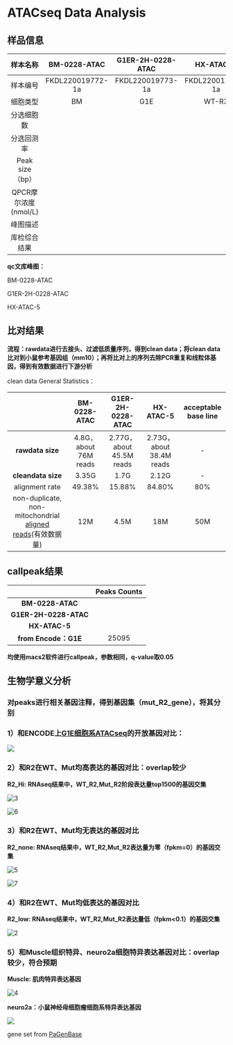 

# ATACseq Data Analysis

## 样品信息

|       样本名称       |   BM-0228-ATAC   | G1ER-2H-0228-ATAC |    HX-ATAC-5     |
| :------------------: | :--------------: | :---------------: | :--------------: |
|       样本编号       | FKDL220019772-1a | FKDL220019773-1a  | FKDL220011795-1a |
|       细胞类型       |        BM        |        G1E        |      WT-R3       |
|      分选细胞数      |                  |                   |                  |
|      分选回测率      |                  |                   |                  |
|   Peak size（bp）    |                  |                   |                  |
| QPCR摩尔浓度(nmol/L) |                  |                   |                  |
|       峰图描述       |                  |                   |                  |
|     库检综合结果     |                  |                   |                  |

**qc文库峰图：**

BM-0228-ATAC

G1ER-2H-0228-ATAC

HX-ATAC-5

## 比对结果

**流程：rawdata进行去接头、过滤低质量序列，得到clean data；将clean data比对到小鼠参考基因组（mm10）；再将比对上的序列去除PCR重复和线粒体基因，得到有效数据进行下游分析**

clean data General Statistics：



|                                                              |     BM-0228-ATAC      |    G1ER-2H-0228-ATAC     |        HX-ATAC-5         | acceptable base line |
| :----------------------------------------------------------: | :-------------------: | :----------------------: | :----------------------: | :------------------: |
|                       **rawdata size**                       | 4.8G，about 76M reads | 2.77G，about 45.5M reads | 2.73G，about 38.4M reads |          -           |
|                      **cleandata size**                      |         3.35G         |           1.7G           |          2.12G           |          -           |
|                        alignment rate                        |        49.38%         |          15.88%          |          84.80%          |         80%          |
| non-duplicate, non-mitochondrial [aligned reads](https://www.encodeproject.org/data-standards/terms/#read-depth)(有效数据量) |          12M          |           4.5M           |           18M            |         50M          |

## callpeak结果

|                       | Peaks Counts |
| :-------------------: | :----------: |
|   **BM-0228-ATAC**    |              |
| **G1ER-2H-0228-ATAC** |              |
|     **HX-ATAC-5**     |              |
| **from Encode：G1E**  |    25095     |

**均使用macs2软件进行callpeak，参数相同，q-value取0.05**

## 生物学意义分析

### 对peaks进行相关基因注释，得到基因集（mut_R2_gene），将其分别

### 1）和ENCODE上[G1E细胞系ATACseq](https://www.encodeproject.org/experiments/ENCSR280ZDP/)的开放基因对比：

![](https://github.com/sxqingwei/PRC2_ATACseq/raw/main/add_info/1.png)

### 2）和R2在WT、Mut均高表达的基因对比：overlap较少

**R2_Hi: RNAseq结果中，WT_R2,Mut_R2阶段表达量top1500的基因交集**

![3](https://github.com/sxqingwei/PRC2_ATACseq/raw/main/add_info/3.png)

![6](https://github.com/sxqingwei/PRC2_ATACseq/raw/main/add_info/6.png)

### 3）和R2在WT、Mut均无表达的基因对比

**R2_none: RNAseq结果中，WT_R2,Mut_R2表达量为零（fpkm=0）的基因交集**

![5](https://github.com/sxqingwei/PRC2_ATACseq/raw/main/add_info/5.png)

![7](https://github.com/sxqingwei/PRC2_ATACseq/raw/main/add_info/7.png)

### 4）和R2在WT、Mut均低表达的基因对比

**R2_low: RNAseq结果中，WT_R2,Mut_R2表达量低（fpkm<0.1）的基因交集**

![2](https://github.com/sxqingwei/PRC2_ATACseq/raw/main/add_info/2.png)

### 5）和Muscle组织特异、neuro2a细胞特异表达基因对比：overlap较少，符合预期

**Muscle: 肌肉特异表达基因**

![4](https://github.com/sxqingwei/PRC2_ATACseq/raw/main/add_info/4.png)

**neuro2a：小鼠神经母细胞瘤细胞系特异表达基因**

![](https://github.com/sxqingwei/PRC2_ATACseq/raw/main/add_info/8.png)

gene set from [PaGenBase](http://bioinf.xmu.edu.cn/PaGenBase/index.jsp)